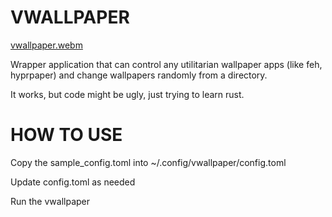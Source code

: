# VWALLPAPER

[vwallpaper.webm](https://github.com/00000vish/vwallpaper/assets/11762008/f301c732-8b24-49ca-9e8d-8512534e32c9)


Wrapper application that can control any utilitarian wallpaper apps (like feh, hyprpaper) and change wallpapers randomly from a directory. 

It works, but code might be ugly, just trying to learn rust.

# HOW TO USE
Copy the sample_config.toml into ~/.config/vwallpaper/config.toml

Update config.toml as needed

Run the vwallpaper
